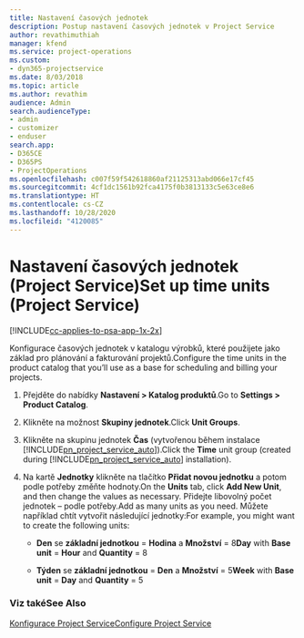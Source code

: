 ```yaml
---
title: Nastavení časových jednotek
description: Postup nastavení časových jednotek v Project Service
author: revathimuthiah
manager: kfend
ms.service: project-operations
ms.custom:
- dyn365-projectservice
ms.date: 8/03/2018
ms.topic: article
ms.author: revathim
audience: Admin
search.audienceType:
- admin
- customizer
- enduser
search.app:
- D365CE
- D365PS
- ProjectOperations
ms.openlocfilehash: c007f59f542618860af21125313abd066e17cf45
ms.sourcegitcommit: 4cf1dc1561b92fca4175f0b3813133c5e63ce8e6
ms.translationtype: HT
ms.contentlocale: cs-CZ
ms.lasthandoff: 10/28/2020
ms.locfileid: "4120085"
---
```

# <a name="set-up-time-units-project-service"></a><span data-ttu-id="c23f9-103">Nastavení časových jednotek (Project Service)</span><span class="sxs-lookup"><span data-stu-id="c23f9-103">Set up time units (Project Service)</span></span>

[!INCLUDE[cc-applies-to-psa-app-1x-2x](../includes/cc-applies-to-psa-app-1x-2x.md)]

<span data-ttu-id="c23f9-104">Konfigurace časových jednotek v katalogu výrobků, které použijete jako základ pro plánování a fakturování projektů.</span><span class="sxs-lookup"><span data-stu-id="c23f9-104">Configure the time units in the product catalog that you’ll use as a base for scheduling and billing your projects.</span></span>  
  
1. <span data-ttu-id="c23f9-105">Přejděte do nabídky **Nastavení > Katalog produktů**.</span><span class="sxs-lookup"><span data-stu-id="c23f9-105">Go to **Settings > Product Catalog**.</span></span>  
  
2. <span data-ttu-id="c23f9-106">Klikněte na možnost **Skupiny jednotek**.</span><span class="sxs-lookup"><span data-stu-id="c23f9-106">Click **Unit Groups**.</span></span>  
  
3. <span data-ttu-id="c23f9-107">Klikněte na skupinu jednotek **Čas** (vytvořenou během instalace [!INCLUDE[pn_project_service_auto](../includes/pn-project-service-auto.md)]).</span><span class="sxs-lookup"><span data-stu-id="c23f9-107">Click the **Time** unit group (created during [!INCLUDE[pn_project_service_auto](../includes/pn-project-service-auto.md)] installation).</span></span>  
  
4. <span data-ttu-id="c23f9-108">Na kartě **Jednotky** klikněte na tlačítko **Přidat novou jednotku** a potom podle potřeby změňte hodnoty.</span><span class="sxs-lookup"><span data-stu-id="c23f9-108">On the **Units** tab, click **Add New Unit**, and then change the values as necessary.</span></span> <span data-ttu-id="c23f9-109">Přidejte libovolný počet jednotek – podle potřeby.</span><span class="sxs-lookup"><span data-stu-id="c23f9-109">Add as many units as you need.</span></span> <span data-ttu-id="c23f9-110">Můžete například chtít vytvořit následující jednotky:</span><span class="sxs-lookup"><span data-stu-id="c23f9-110">For example, you might want to create the following units:</span></span>  
  
   - <span data-ttu-id="c23f9-111">**Den** se **základní jednotkou** = **Hodina** a **Množství** = 8</span><span class="sxs-lookup"><span data-stu-id="c23f9-111">**Day** with **Base unit** = **Hour** and **Quantity** = 8</span></span>  
  
   - <span data-ttu-id="c23f9-112">**Týden** se **základní jednotkou** = **Den** a **Množství** = 5</span><span class="sxs-lookup"><span data-stu-id="c23f9-112">**Week** with **Base unit** = **Day** and **Quantity** = 5</span></span>  
  
### <a name="see-also"></a><span data-ttu-id="c23f9-113">Viz také</span><span class="sxs-lookup"><span data-stu-id="c23f9-113">See Also</span></span>  
 [<span data-ttu-id="c23f9-114">Konfigurace Project Service</span><span class="sxs-lookup"><span data-stu-id="c23f9-114">Configure Project Service</span></span>](../psa/configure.md)
